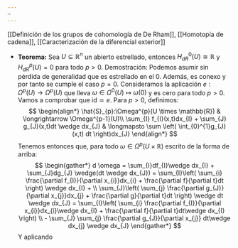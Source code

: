 ```yaml
---
~
---
```

[[Definición de los grupos de cohomología de De Rham]], [[Homotopía de cadena]], [[Caracterización de la diferencial exterior]]

- **Teorema:** Sea $U \subseteq \mathbb{R}^{n}$ un abierto estrellado, entonces $H_{dR}^{0}(U)\cong\mathbb{R}$ y $H^{p}_{dR}(U)=0$ para todo $p >0$.
	Demostración: Podemos asumir sin pérdida de generalidad que es estrellado en el 0. Además, es conexo y por tanto se cumple el caso $p=0$. Consideramos la aplicación $e:\Omega^{p}(U) \longrightarrow \Omega^{p}(U)$ que lleva $\omega \in \Omega^{0}(U) \mapsto \omega(0)$ y es cero para todo $p>0$. Vamos a comprobar que $\mathrm{id} \simeq e$. 
	Para $p>0$, definimos:$$
\begin{align*}
\hat{S}_{p}:\Omega^{p}(U \times \mathbb{R}) & \longrightarrow \Omega^{p-1}(U)\\
\sum_{I} f_{I}(x,t)dx_{I} + \sum_{J} g_{J}(x,t)dt \wedge dx_{J} & \longmapsto \sum \left( \int_{0}^{1}g_{J}(x,t) dt \right)dx_{J} 
\end{align*}
$$Tenemos entonces que, para todo $\omega \in \Omega^{p}(U \times \mathbb{R})$ escrito de la forma de arriba:$$
\begin{gather*}
d \omega = \sum_{I}df_{I}\wedge dx_{I} + \sum_{J}dg_{J} \wedge(dt \wedge dx_{J}) = \sum_{I}\left( \sum_{i} \frac{\partial f_{I}}{\partial x_{i}}dx_{i} + \frac{\partial f}{\partial t}dt \right) \wedge dx_{I} + \\ \sum_{J}\left( \sum_{j} \frac{\partial g_{J}}{\partial x_{j}}dx_{j} + \frac{\partial g}{\partial t}dt \right) \wedge dt \wedge dx_{J} = \sum_{I}\left( \sum_{i} \frac{\partial f_{I}}{\partial x_{i}}dx_{i}\wedge dx_{I} + \frac{\partial f}{\partial t}dt\wedge dx_{I} \right) \\ - \sum_{J} \sum_{j} \frac{\partial g_{J}}{\partial x_{j}} dt\wedge dx_{j} \wedge dx_{J}
\end{gather*}
$$Y aplicando 